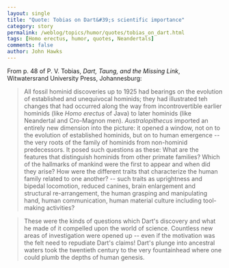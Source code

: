 ```yaml
---
layout: single 
title: "Quote: Tobias on Dart&#39;s scientific importance" 
category: story
permalink: /weblog/topics/humor/quotes/tobias_on_dart.html
tags: [Homo erectus, humor, quotes, Neandertals] 
comments: false 
author: John Hawks 
---
```



<p>
From p. 48 of P. V. Tobias, <i>Dart, Taung, and the Missing Link</i>, Witwatersrand University Press, Johannesburg: 
</p>

<blockquote>All fossil hominid discoveries up to 1925 had bearings on the evolution of established and unequivocal hominids; they had illustrated teh changes that had occurred along the way from incontrovertible earlier hominids (like <i>Homo erectus</i> of Java) to later hominids (like Neandertal and Cro-Magnon men). <i>Australopithecus</i> imported an entirely new dimension into the picture: it opened a window, not on to the evolution of established hominids, but on to human emergence -- the very roots of the family of hominids from non-hominid predecessors. It posed such questions as these: What are the features that distinguish hominids from other primate families? Which of the hallmarks of mankind were the first to appear and when did they arise? How were the different traits that characterize the human family related to one another? -- such traits as uprightness and bipedal locomotion, reduced canines, brain enlargement and structural re-arrangement, the human grasping and manipulating hand, human communication, human material culture including tool-making activities? </blockquote>

<blockquote>These were the kinds of questions which Dart's discovery and what he made of it compelled upon the world of science. Countless new areas of investigation were opened up -- even if the motivation was the felt need to repudiate Dart's claims! Dart's plunge into ancestral waters took the twentieth century to the very fountainhead where one could plumb the depths of human genesis.</blockquote>

